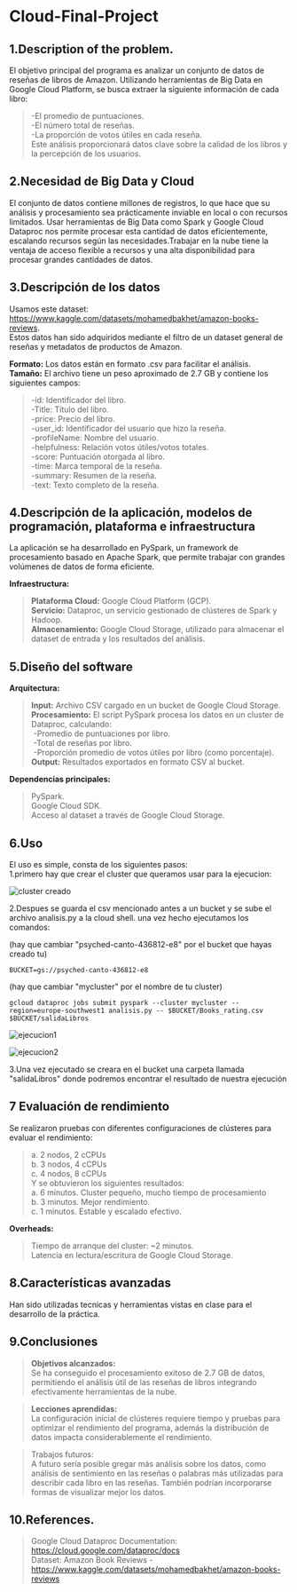 # Cloud-Final-Project

## 1.Description of the problem.
El objetivo principal del programa es analizar un conjunto de datos de reseñas de libros de Amazon. Utilizando herramientas de Big Data en Google Cloud Platform, se busca extraer la siguiente información de cada libro:<br/>
>-El promedio de puntuaciones.<br/>
-El número total de reseñas.<br/>
-La proporción de votos útiles en cada reseña.<br/>
>Este análisis proporcionará datos clave sobre la calidad de los libros y la percepción de los usuarios.

## 2.Necesidad de Big Data y Cloud
El conjunto de datos contiene millones de registros, lo que hace que su análisis y procesamiento sea prácticamente inviable en local o con recursos limitados. Usar herramientas de Big Data como Spark y Google Cloud Dataproc nos permite procesar esta cantidad de datos eficientemente, escalando recursos según las necesidades.Trabajar en la nube tiene la ventaja de acceso flexible a recursos y una alta disponibilidad para procesar grandes cantidades de datos.

## 3.Descripción de los datos

Usamos este dataset: https://www.kaggle.com/datasets/mohamedbakhet/amazon-books-reviews. <br/>
Estos datos han sido adquiridos mediante el filtro de un dataset general de reseñas y metadatos de productos de Amazon.<br/>

**Formato:** Los datos están en formato .csv para facilitar el análisis.<br/>
**Tamaño:** El archivo tiene un peso aproximado de 2.7 GB y contiene los siguientes campos:<br/>

  >-id: Identificador del libro.<br/>
  -Title: Título del libro.<br/>
  -price: Precio del libro.<br/>
  -user_id: Identificador del usuario que hizo la reseña.<br/>
  -profileName: Nombre del usuario.<br/>
  -helpfulness: Relación votos útiles/votos totales.<br/>
  -score: Puntuación otorgada al libro.<br/>
  -time: Marca temporal de la reseña.<br/>
  -summary: Resumen de la reseña.<br/>
  -text: Texto completo de la reseña.<br/>

## 4.Descripción de la aplicación, modelos de programación, plataforma e infraestructura
La aplicación se ha desarrollado en PySpark, un framework de procesamiento basado en Apache Spark, que permite trabajar con grandes volúmenes de datos de forma eficiente.<br/>

**Infraestructura:**<br/>
  >**Plataforma Cloud:** Google Cloud Platform (GCP).<br/>
  **Servicio:** Dataproc, un servicio gestionado de clústeres de Spark y Hadoop.<br/>
  **Almacenamiento:** Google Cloud Storage, utilizado para almacenar el dataset de entrada y los resultados del análisis.<br/>

## 5.Diseño del software
**Arquitectura:**<br/>
  >**Input:** Archivo CSV cargado en un bucket de Google Cloud Storage.<br/>
  **Procesamiento:** El script PySpark procesa los datos en un cluster de Dataproc, calculando:<br/>
   &nbsp;-Promedio de puntuaciones por libro.<br/>
   &nbsp;-Total de reseñas por libro.<br/>
   &nbsp;-Proporción promedio de votos útiles por libro (como porcentaje).<br/>
  **Output:** Resultados exportados en formato CSV al bucket.<br/>

**Dependencias principales:**<br/>
  >PySpark.<br/>
  Google Cloud SDK.<br/>
  Acceso al dataset a través de Google Cloud Storage.<br/>

## 6.Uso
El uso es simple, consta de los siguientes pasos:<br/>
  1.primero hay que crear el cluster que queramos usar para la ejecucion:<br/>
  
![cluster creado](https://github.com/user-attachments/assets/25bf4370-03b7-4791-86c2-edcb2e82ddaa)

 2.Despues se guarda el csv mencionado antes a un bucket y se sube el archivo analisis.py a la cloud shell. una vez hecho ejecutamos los comandos: 

(hay que cambiar "psyched-canto-436812-e8" por el bucket que hayas creado tu)
~~~
BUCKET=gs://psyched-canto-436812-e8 
~~~
(hay que cambiar "mycluster" por el nombre de tu cluster)
~~~
gcloud dataproc jobs submit pyspark --cluster mycluster --region=europe-southwest1 analisis.py -- $BUCKET/Books_rating.csv $BUCKET/salidaLibros
~~~
![ejecucion1](https://github.com/user-attachments/assets/c7a3e0e8-83f9-47db-a783-b6c7def01ef8)

![ejecucion2](https://github.com/user-attachments/assets/0df2b6c4-2f1f-46c1-9f53-1f2498920cab)

  3.Una vez ejecutado se creara en el bucket una carpeta llamada "salidaLibros" donde podremos encontrar el resultado de nuestra ejecución

## 7 Evaluación de rendimiento
Se realizaron pruebas con diferentes configuraciones de clústeres para evaluar el rendimiento:<br/>
  >a. 2 nodos, 2 cCPUs<br/>
  b. 3 nodos, 4 cCPUs<br/>
  c. 4 nodos, 8 cCPUs<br/>
Y se obtuvieron los siguientes resultados:<br/>
  >a. 6 minutos. Cluster pequeño, mucho tiempo de procesamiento<br/>
  b. 3 minutos. Mejor rendimiento.<br/>
  c. 1 minutos. Estable y escalado efectivo.<br/>

**Overheads:**<br/>
  >Tiempo de arranque del cluster: ~2 minutos.<br/>
  Latencia en lectura/escritura de Google Cloud Storage.<br/>

## 8.Características avanzadas
Han sido utilizadas tecnicas y herramientas vistas en clase para el desarrollo de la práctica.

## 9.Conclusiones
>**Objetivos alcanzados:**<br/>
  Se ha conseguido el procesamiento exitoso de 2.7 GB de datos, permitiendo el análisis útil de las reseñas de libros integrando efectivamente herramientas de la nube.<br/>

>**Lecciones aprendidas:**<br/>
  La configuración inicial de clústeres requiere tiempo y pruebas para optimizar el rendimiento del programa, además la distribución de datos impacta considerablemente el rendimiento.<br/>

>Trabajos futuros:<br/>
A futuro sería posible gregar más análisis sobre los datos, como análisis de sentimiento en las reseñas o palabras más utilizadas para describir cada libro en las reseñas. También podrían incorporarse formas de visualizar mejor los datos.<br/>

## 10.References.
  >Google Cloud Dataproc Documentation: https://cloud.google.com/dataproc/docs<br/>
  Dataset: Amazon Book Reviews - https://www.kaggle.com/datasets/mohamedbakhet/amazon-books-reviews
